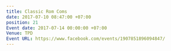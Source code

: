 ```yaml
---
title: Classic Rom Coms
date: 2017-07-10 08:47:00 +07:00
position: 21
Event date: 2017-07-14 00:00:00 +07:00
Venue: TPD
Event URL: https://www.facebook.com/events/1907851896094847/
---
```


